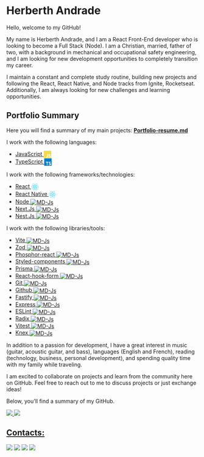 # Herberth Andrade

Hello, welcome to my GitHub!

My name is Herberth Andrade, and I am a React Front-End developer who is looking to become a Full Stack (Node). I am a Christian, married, father of two, with a background in mechanical and occupational safety engineering, and I am looking for new development opportunities to completely transition my career.

I maintain a constant and complete study routine, building new projects and following the React, React Native, and Node tracks from Ignite, Rocketseat. Additionally, I am always looking for new challenges and learning opportunities.

## Portfolio Summary

Here you will find a summary of my main projects: **[Portfolio-resume.md](https://github.com/andrademech/Portfolio-resume)**
<br />

I work with the following languages:

<div>
  <ul>
    <li>
      <a href="https://developer.mozilla.org/pt-BR/docs/Web/JavaScript" target="_blank">
        JavaScript
        <img align="center" alt="MD-Js" height="20" width="20" src="https://raw.githubusercontent.com/devicons/devicon/master/icons/javascript/javascript-plain.svg" />
      </a>
    </li>
    <li>
      <a href="https://www.typescriptlang.org/" target="_blank">
        TypeScript
        <img align="center" alt="MD-Js" height="20" width="20" src="https://raw.githubusercontent.com/devicons/devicon/master/icons/typescript/typescript-plain.svg" />
      </a>
    </li>
  </ul>
</div>

I work with the following frameworks/technologies:

<div>
  <ul>
    <li>
      <a href="https://reactjs.org/" target="_blank">
        React
        <img align="center" alt="MD-Js" height="20" width="20" src="https://raw.githubusercontent.com/devicons/devicon/master/icons/react/react-original.svg" />
      </a>
    </li>
    <li>
      <a href="https://reactnative.dev/" target="_blank">
        React Native
        <img align="center" alt="MD-Js" height="20" width="20" src="https://raw.githubusercontent.com/devicons/devicon/master/icons/react/react-original.svg" />
      </a>
    </li>
    <li>
      <a href="https://nodejs.org/en/" target="_blank">
        Node
        <img align="center" alt="MD-Js" height="20" width="20" src="https://cdn.jsdelivr.net/gh/devicons/devicon/icons/nodejs/nodejs-original.svg" />
      </a>
    </li>
    <li>
      <a href="https://nextjs.org/" target="_blank">
        Next.Js
        <img align="center" alt="MD-Js" height="20" width="20" src="https://nextjs.org/static/favicon/favicon-32x32.png" />
      </a>
    </li>
    <li>
      <a href="https://nestjs.com/" target="_blank">
        Nest.Js
        <img align="center" alt="MD-Js" height="20" width="20" src="https://cdn.jsdelivr.net/gh/devicons/devicon/icons/nestjs/nestjs-plain.svg" />
      </a>
    </li>
  </ul>
</div>

I work with the following libraries/tools:

<div>
  <ul>
    <li>
      <a href="https://vitejs.dev/" target="_blank">
        Vite
        <img align="center" alt="MD-Js" height="20" width="20" src="https://vitejs.dev/logo.svg" />
      </a>
    </li>
    <li>
      <a href="https://zod.dev/" target="_blank">
        Zod
        <img align="center" alt="MD-Js" height="20" width="20" src="https://zod.dev/logo.svg" />
      </a>
    </li>
    <li>
      <a href="https://phosphoricons.com/" target="_blank">
        Phosphor-react
        <img align="center" alt="MD-Js" height="20" width="20" src="https://raw.githubusercontent.com/phosphor-icons/homepage/master/meta/phosphor-mark-tight-yellow.png" />
      </a>
    </li>
    <li>
      <a href="https://www.styled-components.com/" target="_blank">
        Styled-components
        <img align="center" alt="MD-Js" height="20" width="20" src="https://styled-components.com/logo.png" />
       </a>
    </li>
    <li>
      <a href="https://www.prisma.io/" target="_blank">
        Prisma
        <img align="center" alt="MD-Js" height="20" width="20" src="https://prismalens.vercel.app/header/logo-dark.svg" />
      </a>
    </li>
    <li>
      <a href="https://react-hook-form.com/" target="_blank">
        React-hook-form
        <img align="center" alt="MD-Js" height="20" width="20" src="https://react-hook-form.com/favicon-32x32.png?v=33dbda822526f0cf9f02a335ee65d925" />
      </a>
    </li>
    <li>
      <a href="https://git-scm.com/" target="_blank">
        Git
        <img align="center" alt="MD-Js" height="20" width="20" src="https://cdn.jsdelivr.net/gh/devicons/devicon/icons/git/git-original.svg" />
      </a>
    </li>
    <li>
      <a href="https://github.com/" target="_blank">
        Github
        <img align="center" alt="MD-Js" height="20" width="20" src="https://cdn.jsdelivr.net/gh/devicons/devicon/icons/github/github-original.svg" />
      </a>
    </li>
    <li>
      <a href="https://www.fastify.io/" target="_blank">
        Fastify
        <img align="center" alt="MD-Js" height="20" width="20" src="https://www.fastify.io/images/android-icon-192x192.37eb7f1ae3853740.png" />
      </a>
    </li>
    <li>
      <a href="https://expressjs.com/" target="_blank">
        Express
        <img align="center" alt="MD-Js" height="20" width="20" src="https://expressjs.com/images/favicon.png" />
      </a>
    </li>
    <li>
      <a href="https://eslint.org/" target="_blank">
        ESLint
        <img align="center" alt="MD-Js" height="20" width="20" src="https://eslint.org/favicon.ico" />
      </a>
    </li>
    <li>
      <a href="https://www.radix-ui.com/" target="_blank">
        Radix
        <img align="center" alt="MD-Js" height="20" width="20" src="https://www.radix-ui.com/favicon.png" />
      </a>
    </li>
    <li>
      <a href="https://vitest.dev/" target="_blank">
        Vitest
        <img align="center" alt="MD-Js" height="20" width="20" src="https://vitest.dev/favicon.ico" />
      </a>
    </li>
    <li>
      <a href="https://knexjs.org/" target="_blank">
        Knex
        <img align="center" alt="MD-Js" height="20" width="20" src="https://knexjs.org/knex-logo.png" />
      </a>
    </li>
  </ul>
</div>

In addition to a passion for development, I have a great interest in music (guitar, acoustic guitar, and bass), languages (English and French), reading (technology, business, personal development), and spending quality time with my family while traveling.

I am excited to collaborate on projects and learn from the community here on GitHub. Feel free to reach out to me to discuss projects or just exchange ideas!

Below, you'll find a summary of my GitHub.

<div align="left">
  <a href="https://github.com/andrademech">
  <img height="180em" src="https://github-readme-stats.vercel.app/api?username=andrademech&show_icons=true&theme=dracula&include_all_commits=true&count_private=true"/>
  <img height="180em" src="https://github-readme-stats.vercel.app/api/top-langs/?username=andrademech&layout=compact&langs_count=7&theme=dracula"/>
</div>

## Contacts:

<div>
  <a href="https://instagram.com/herberth.dev" target="_blank"><img src="https://img.shields.io/badge/-Instagram-%23E4405F?style=for-the-badge&logo=instagram&logoColor=white" target="_blank"></a>
  <a href="https://www.twitch.tv/seu-usuário-aqui" target="_blank"><img src="https://img.shields.io/badge/Twitch-9146FF?style=for-the-badge&logo=twitch&logoColor=white" target="_blank"></a>
  <a href = "mailto:dev.herberth@gmail.com"><img src="https://img.shields.io/badge/Gmail-D14836?style=for-the-badge&logo=gmail&logoColor=white" target="_blank"></a>
  <a href="https://www.linkedin.com/in/herberth-andrade-759b10127/" target="_blank"><img src="https://img.shields.io/badge/-LinkedIn-%230077B5?style=for-the-badge&logo=linkedin&logoColor=white" target="_blank"></a>   
</div>
